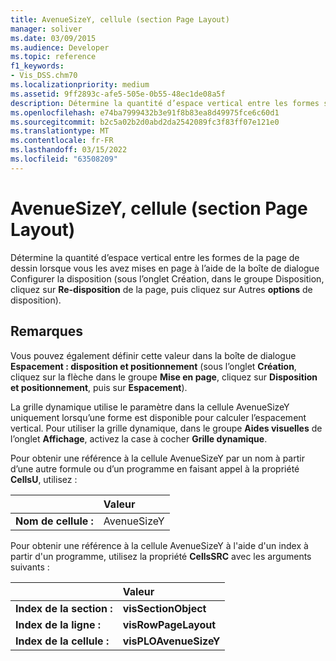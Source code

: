 ```yaml
---
title: AvenueSizeY, cellule (section Page Layout)
manager: soliver
ms.date: 03/09/2015
ms.audience: Developer
ms.topic: reference
f1_keywords:
- Vis_DSS.chm70
ms.localizationpriority: medium
ms.assetid: 9ff2893c-afe5-505e-0b55-48ec1de08a5f
description: Détermine la quantité d’espace vertical entre les formes sur la page de dessin lorsque vous les avez mises en page à l’aide de la boîte de dialogue Configurer la disposition (sous l’onglet Création, dans le groupe Disposition, cliquez sur Re-Layout Page, puis cliquez sur Autres options de disposition).
ms.openlocfilehash: e74ba7999432b3e91f8b83ea8d49975fce6c60d1
ms.sourcegitcommit: b2c5a02b2d0abd2da2542089fc3f83ff07e121e0
ms.translationtype: MT
ms.contentlocale: fr-FR
ms.lasthandoff: 03/15/2022
ms.locfileid: "63508209"
---
```

# <a name="avenuesizey-cell-page-layout-section"></a>AvenueSizeY, cellule (section Page Layout)

Détermine la quantité d’espace vertical entre les formes de la page de dessin lorsque vous les avez mises en page à l’aide de la boîte  de dialogue Configurer la disposition  (sous l’onglet Création, dans le groupe Disposition, cliquez sur **Re-disposition** de la page, puis cliquez sur Autres **options** de disposition).
  
## <a name="remarks"></a>Remarques

Vous pouvez également définir cette valeur dans la boîte de dialogue **Espacement : disposition et positionnement** (sous l’onglet **Création**, cliquez sur la flèche dans le groupe **Mise en page**, cliquez sur **Disposition et positionnement**, puis sur **Espacement**).
  
La grille dynamique utilise le paramètre dans la cellule AvenueSizeY uniquement lorsqu’une forme est disponible pour calculer l’espacement vertical. Pour utiliser la grille dynamique, dans le groupe **Aides visuelles** de l’onglet **Affichage**, activez la case à cocher **Grille dynamique**.
  
Pour obtenir une référence à la cellule AvenueSizeY par un nom à partir d’une autre formule ou d’un programme en faisant appel à la propriété **CellsU**, utilisez : 
  
||Valeur |
|:-----|:-----|
| **Nom de cellule :**  <br/> | AvenueSizeY  <br/> |
   
Pour obtenir une référence à la cellule AvenueSizeY à l'aide d'un index à partir d'un programme, utilisez la propriété **CellsSRC** avec les arguments suivants : 
  
||Valeur |
|:-----|:-----|
| **Index de la section :**  <br/> |**visSectionObject** <br/> |
| **Index de la ligne :**  <br/> |**visRowPageLayout** <br/> |
| **Index de la cellule :**  <br/> |**visPLOAvenueSizeY** <br/> |
   

